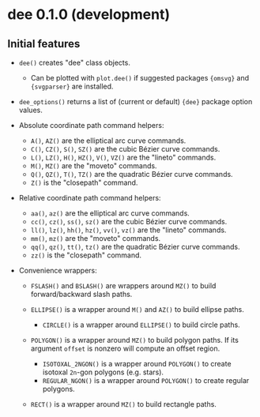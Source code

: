 dee 0.1.0 (development)
=======================

Initial features
----------------

* `dee()` creates "dee" class objects.

  + Can be plotted with `plot.dee()` if suggested packages `{omsvg}` and `{svgparser}` are installed.

* `dee_options()` returns a list of (current or default) `{dee}` package option values.
* Absolute coordinate path command helpers:

  + `A()`, `AZ()` are the elliptical arc curve commands.
  + `C()`, `CZ()`, `S()`, `SZ()` are the cubic Bézier curve commands.
  + `L()`, `LZ()`, `H()`, `HZ()`, `V()`, `VZ()` are the "lineto" commands.
  + `M()`, `MZ()` are the "moveto" commands.
  + `Q()`, `QZ()`, `T()`, `TZ()` are the quadratic Bézier curve commands.
  + `Z()` is the "closepath" command.

* Relative coordinate path command helpers:

  + `aa()`, `az()` are the elliptical arc curve commands.
  + `cc()`, `cz()`, `ss()`, `sz()` are the cubic Bézier curve commands.
  + `ll()`, `lz()`, `hh()`, `hz()`, `vv()`, `vz()` are the "lineto" commands.
  + `mm()`, `mz()` are the "moveto" commands.
  + `qq()`, `qz()`, `tt()`, `tz()` are the quadratic Bézier curve commands.
  + `zz()` is the "closepath" command.

* Convenience wrappers:

  + `FSLASH()` and `BSLASH()` are wrappers around `MZ()` to build
    forward/backward slash paths.
  + `ELLIPSE()` is a wrapper around `M()` and `AZ()` to build ellipse paths.

    + `CIRCLE()` is a wrapper around `ELLIPSE()` to build circle paths.

  + `POLYGON()` is a wrapper around `MZ()` to build polygon paths.
    If its argument `offset` is nonzero will compute an offset region.

    + `ISOTOXAL_2NGON()` is a wrapper around `POLYGON()` to create isotoxal `2n`-gon polygons (e.g. stars).
    + `REGULAR_NGON()` is a wrapper around `POLYGON()` to create regular polygons.

  + `RECT()` is a wrapper around `MZ()` to build rectangle paths.

